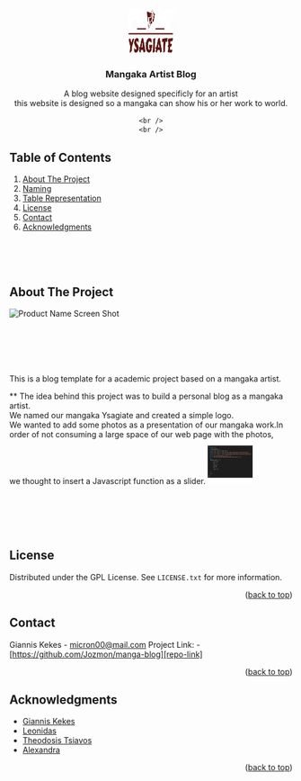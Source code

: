 <!-- PROJECT LOGO -->
<br />
<div align="center">
  <a href="https://github.com/Jozmon/mangaka-blog">
    <img src="images/logo.png" alt="Logo" width="80" height="80">
  </a>

  <h3 align="center">Mangaka Artist Blog</h3>

  <p align="center">
    A blog website designed specificly for an artist 
    <br>
    this website is designed so a mangaka can show his or her work to world.
    
    <br />
    <br />

  </p>
</div>



<!-- TABLE OF CONTENTS -->

## Table of Contents

  <ol>
    <li>
      <a href="#about-the-project">About The Project</a>
    </li>
    <li>
      <a href="#Naming">Naming</a>
    </li>
    <li>
      <a href="#Table Representation">Table Representation</a>
    </li>
    <li><a href="#license">License</a></li>
    <li><a href="#contact">Contact</a></li>
    <li><a href="#acknowledgments">Acknowledgments</a></li>
  </ol>

<br>
<br>
<br>

<!-- ABOUT THE PROJECT -->
## About The Project

![Product Name Screen Shot][product-screenshot]

<br>
<br>
<br>
<br>
<br>
This is a blog template for a academic project based on a mangaka artist.

** The idea behind this project was to build a personal blog as a mangaka artist.</br>
  We named our mangaka Ysagiate and created a simple logo. </br>
  We wanted to add some photos as a presentation of our mangaka work.In order of not consuming a large space of our web page with the photos,</br>
  we thought to insert a Javascript function as a slider.
  <a href="https://github.com/Jozmon/mangaka-blog">
    <img src="images/javascript.png" alt="Logo" width="80" height="80">
  </a>



<br>
<br>
<br>
<br>

<!-- LICENSE -->
## License

Distributed under the GPL License. See `LICENSE.txt` for more information.

<p align="right">(<a href="#readme-top">back to top</a>)</p>



<!-- CONTACT -->
## Contact

Giannis Kekes - micron00@mail.com
Project Link: - [https://github.com/Jozmon/manga-blog][repo-link]

<p align="right">(<a href="#readme-top">back to top</a>)</p>



<!-- ACKNOWLEDGMENTS -->
## Acknowledgments

* [Giannis Kekes](micron00@mail.com)
* [Leonidas](https://github.com/InkiStark)
* [Theodosis Tsiavos](theotsiavos92@gmail.com)
* [Alexandra](unknown@example.com)

<p align="right">(<a href="#readme-top">back to top</a>)</p>


<!-- MARKDOWN LINKS & IMAGES -->
[product-screenshot]: images/screenshot.png
[repo-link]: https://github.com/Jozmon/shitbox
